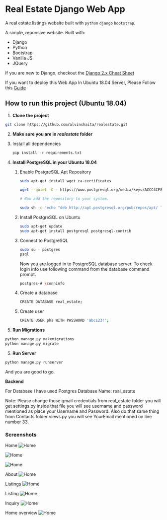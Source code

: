 # Real Estate Django Web App

A real estate listings website built with `python` `django` `bootstrap`.

A simple, reponsive  website. Built with:

- Django
- Python
- Bootstrap
- Vanilla JS
- JQuery

If you are new to Django, checkout the [Django 2.x Cheat Sheet](https://github.com/alvinshaita/realestate/blob/master/django_cheat_sheet.md)

If you want to deploy this Web App In Ubuntu 18.04 Server, Please Follow this [Guide](https://github.com/alvinshaita/realestate/blob/master/Django_Deployment_to_Ubuntu_18.04.md) 

## How to run this project (Ubuntu 18.04)

1. **Clone the project**

```sh
git clone https://github.com/alvinshaita/realestate.git
```

2.  **Make sure you are in *realestate* folder**

   1. Install all dependencies

      ```sh
      pip install -r requirements.txt
      ```

3. **Install PostgreSQL in your Ubuntu 18.04**

   1. Enable PostgreSQL Apt Repository

      ```sh
      sudo apt-get install wget ca-certificates
      
      wget --quiet -O - https://www.postgresql.org/media/keys/ACCC4CF8.asc | sudo apt-key add -
      
      # Now add the repository to your system.
      
      sudo sh -c 'echo "deb http://apt.postgresql.org/pub/repos/apt/ `lsb_release -cs`-pgdg main" >> /etc/apt/sources.list.d/pgdg.list'
      ```

   2. Install PostgreSQL on Ubuntu

      ```sh
      sudo apt-get update
      sudo apt-get install postgresql postgresql-contrib
      ```

   3. Connect to PostgreSQL

      ```sh
      sudo su - postgres
      psql
      ```

      Now you are logged in to PostgreSQL database server. To check login info use following command from the database command prompt.

      ```sh
      postgres-# \conninfo
      ```

   4. Create a database

      ```sh
      CREATE DATABASE real_estate;
      ```

   5. Create user 

      ```sh
      CREATE USER pks WITH PASSWORD 'abc123!';
      ```
   
4. **Run Migrations**

```sh
python manage.py makemigrations
python manage.py migrate
```

5. **Run Server**

```sh
python manage.py runserver 
```

And you are good to go. 



**Backend**

For Database I have used Postgres Database Name: real_estate

Note: Please change those gmail credentials from real_estate folder you will get settings.py inside that file you will see username and password mentioned as place your Username and Password. Also do that same thing from Contacts folder views.py you will see YourEmail mentioned on line number 33.

### Screenshots

Home
![Home](https://github.com/alvinshaita/realestate/blob/master/screenshots/1.png)


![Home](https://github.com/alvinshaita/realestate/blob/master/screenshots/2.png)


![Home](https://github.com/alvinshaita/realestate/blob/master/screenshots/3.png)


About
![Home](https://github.com/alvinshaita/realestate/blob/master/screenshots/4.png)


Listings
![Home](https://github.com/alvinshaita/realestate/blob/master/screenshots/5.png)


Listing
![Home](https://github.com/alvinshaita/realestate/blob/master/screenshots/6.jpg)


Inquiry
![Home](https://github.com/alvinshaita/realestate/blob/master/screenshots/7.png)


Home overview
![Home](https://github.com/alvinshaita/realestate/blob/master/screenshots/8.png)



